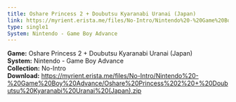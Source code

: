 ```yaml
---
title: Oshare Princess 2 + Doubutsu Kyaranabi Uranai (Japan)
link: https://myrient.erista.me/files/No-Intro/Nintendo%20-%20Game%20Boy%20Advance/Oshare%20Princess%202%20+%20Doubutsu%20Kyaranabi%20Uranai%20(Japan).zip
type: single1
System: Nintendo - Game Boy Advance
---
```

<b>Game:</b> Oshare Princess 2 + Doubutsu Kyaranabi Uranai (Japan)<br>
<b>System:</b> Nintendo - Game Boy Advance<br>
<b>Collection:</b> No-Intro<br>
<b>Download:</b> https://myrient.erista.me/files/No-Intro/Nintendo%20-%20Game%20Boy%20Advance/Oshare%20Princess%202%20+%20Doubutsu%20Kyaranabi%20Uranai%20(Japan).zip